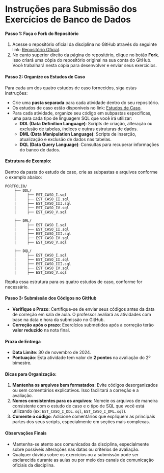 # Instruções para Submissão dos Exercícios de Banco de Dados

#### Passo 1: Faça o Fork do Repositório
1. Acesse o repositório oficial da disciplina no GitHub através do seguinte link: [Repositório Oficial](https://github.com/gnrochabr/CC1M_20242_BD/).
2. No canto superior direito da página do repositório, clique no botão **Fork**. Isso criará uma cópia do repositório original na sua conta do GitHub. Você trabalhará nesta cópia para desenvolver e enviar seus exercícios.

#### Passo 2: Organize os Estudos de Caso
Para cada um dos quatro estudos de caso fornecidos, siga estas instruções:
- Crie uma **pasta separada** para cada atividade dentro do seu repositório.
- Os estudos de caso estão disponíveis no link: [Estudos de Caso](https://github.com/gnrochabr/Banco_Dados/tree/main/2024_2/Estudos%20de%20Caso).
- Para cada atividade, organize seu código em subpastas específicas, uma para cada tipo de linguagem SQL que você irá utilizar:
  - **DDL (Data Definition Language)**: Scripts de criação, alteração ou exclusão de tabelas, índices e outras estruturas de dados.
  - **DML (Data Manipulation Language)**: Scripts de inserção, atualização e exclusão de dados nas tabelas.
  - **DQL (Data Query Language)**: Consultas para recuperar informações do banco de dados.

#### Estrutura de Exemplo:
Dentro da pasta do estudo de caso, crie as subpastas e arquivos conforme o exemplo abaixo:

```
PORTFOLIO/
    ├── DDL/
    │     ├── EST_CASO_I.sql
    |     ├── EST_CASO_II.sql
    |     ├── EST_CASO_III.sql
    |     ├── EST_CASO_IV.sql
    |     ├── EST_CASO_V.sql

    ├── DML/
    │     ├── EST_CASO_I.sql
    |     ├── EST_CASO_II.sql
    |     ├── EST_CASO_III.sql
    |     ├── EST_CASO_IV.sql
    |     ├── EST_CASO_V.sql

    ├── DQL/
    │     ├── EST_CASO_I.sql
    |     ├── EST_CASO_II.sql
    |     ├── EST_CASO_III.sql
    |     ├── EST_CASO_IV.sql
    |     ├── EST_CASO_V.sql
```

Repita essa estrutura para os quatro estudos de caso, conforme for necessário.

#### Passo 3: Submissão dos Códigos no GitHub
- **Verifique o Prazo**: Certifique-se de enviar seus códigos antes da data de correção em sala de aula. O professor avaliará as atividades com base na data e hora da submissão no GitHub.
- **Correção após o prazo**: Exercícios submetidos após a correção terão **valor reduzido** na nota final.

#### Prazo de Entrega
- **Data Limite**: 30 de novembro de 2024.
- **Pontuação**: Esta atividade tem valor de **2 pontos** na avaliação do 2º bimestre. 

#### Dicas para Organização:
1. **Mantenha os arquivos bem formatados**: Evite códigos desorganizados ou sem comentários explicativos. Isso facilitará a correção e a avaliação.
2. **Nomes consistentes para os arquivos**: Nomeie os arquivos de maneira consistente com o estudo de caso e o tipo de SQL que você está utilizando (ex: `EST_CASO_I_DDL.sql`, `EST_CASO_I_DML.sql`).
3. **Comente o código**: Adicione comentários que expliquem as principais partes dos seus scripts, especialmente em seções mais complexas.

#### Observações Finais
- Mantenha-se atento aos comunicados da disciplina, especialmente sobre possíveis alterações nas datas ou critérios de avaliação.
- Qualquer dúvida sobre os exercícios ou a submissão pode ser esclarecida durante as aulas ou por meio dos canais de comunicação oficiais da disciplina.
